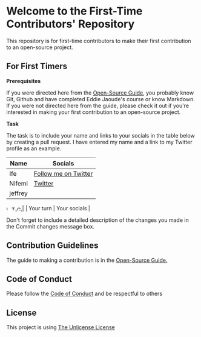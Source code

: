 # Welcome to the First-Time Contributors' Repository 

This repository is for first-time contributors to make their first contribution to an open-source project.

## For First Timers 
**Prerequisites**

If you were directed here from the [Open-Source Guide](https://drive.google.com/file/d/1psZuyIgZyz3wH_6SmwG-EHNex9w77-t6/view?usp=drivesdk), you probably know Git, Github and have completed Eddie Jaoude's course or know Markdown. If you were not directed here from the guide, please check it out if you're interested in making your first contribution to an open-source project.

**Task**

The task is to include your name and links to your socials in the table below by creating a pull request. 
I have entered my name and a link to my Twitter profile as an example.

| Name | Socials |
| --- | --- |
| Ife | [Follow me on Twitter](twitter.com/_ifeoluwafavour)|
| Nifemi | [Twitter](twitter.com/jegedenifemi)|
|jeffrey| <a href="https://www.linkedin.com/in/jeffrey-kwade-7395b8237/">
  <img src="https://cdn.worldvectorlogo.com/logos/linkedin-icon-2.svg" title="Linkedin" alt="Linkedin Account" width="10" height="10"/>
</a>
<a href="https://twitter.com/KuntakinteNii">
  <img src="https://cdn.worldvectorlogo.com/logos/twitter-6.svg" title="Twitter" alt="Twitter Account" width="10" height="10"/>
</a>
<a href="mailto:kwadejeffrey@gmail.com">
  <img src="https://cdn.worldvectorlogo.com/logos/gmail-icon-2.svg" title="Gmail" alt="Gmail Account" width="10" height="10"/>
</a>|
| Your turn | Your socials |

Don't forget to include a detailed description of the changes you made in the Commit changes message box.

## Contribution Guidelines
The guide to making a contribution is in the [Open-Source Guide.](https://drive.google.com/file/d/1psZuyIgZyz3wH_6SmwG-EHNex9w77-t6/view?usp=drivesdk)

## Code of Conduct 
Please follow the [Code of Conduct](https://github.com/ifeoluwafavour/For-First-Time-Contributors/blob/main/Code%20of%20Conduct) and be respectful to others

## License
This project is using [The Unlicense License](https://github.com/ifeoluwafavour/For-First-Time-Contributors/blob/main/LICENSE)
